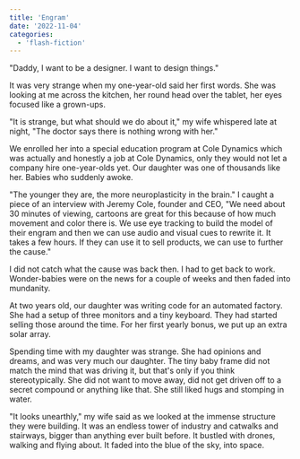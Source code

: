 ```yaml
---
title: 'Engram'
date: '2022-11-04'
categories:
  - 'flash-fiction'
---
```


"Daddy, I want to be a designer. I want to design things."

It was very strange when my one-year-old said her first words. She was looking
at me across the kitchen, her round head over the tablet, her eyes focused like
a grown-ups.

"It is strange, but what should we do about it," my wife whispered late at
night, "The doctor says there is nothing wrong with her."

We enrolled her into a special education program at Cole Dynamics which was
actually and honestly a job at Cole Dynamics, only they would not let a company
hire one-year-olds yet. Our daughter was one of thousands like her. Babies who
suddenly awoke.

"The younger they are, the more neuroplasticity in the brain." I caught a piece
of an interview with Jeremy Cole, founder and CEO, "We need about 30 minutes of
viewing, cartoons are great for this because of how much movement and color
there is. We use eye tracking to build the model of their engram and then we can
use audio and visual cues to rewrite it. It takes a few hours. If they can use
it to sell products, we can use to further the cause."

I did not catch what the cause was back then. I had to get back to work.
Wonder-babies were on the news for a couple of weeks and then faded into
mundanity.

At two years old, our daughter was writing code for an automated factory. She
had a setup of three monitors and a tiny keyboard. They had started selling
those around the time. For her first yearly bonus, we put up an extra solar
array.

Spending time with my daughter was strange. She had opinions and dreams, and was
very much our daughter. The tiny baby frame did not match the mind that was
driving it, but that's only if you think stereotypically. She did not want to
move away, did not get driven off to a secret compound or anything like that.
She still liked hugs and stomping in water.

"It looks unearthly," my wife said as we looked at the immense structure they
were building. It was an endless tower of industry and catwalks and stairways,
bigger than anything ever built before. It bustled with drones, walking and
flying about. It faded into the blue of the sky, into space.
